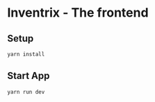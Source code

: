 Inventrix - The frontend
========================

## Setup
```bash
yarn install
```

## Start App
```bash
yarn run dev
```
